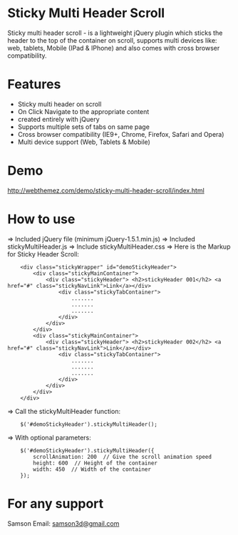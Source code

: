 Sticky Multi Header Scroll
====================

Sticky multi header scroll - is a lightweight jQuery plugin which sticks the header to the top of the container on scroll, supports multi devices like: web, tablets, Mobile (IPad &amp; IPhone) and also comes with cross browser compatibility. 


Features
=========

+ Sticky multi header on scroll
+ On Click Navigate to the appropriate content
+ created entirely with jQuery
+ Supports multiple sets of tabs on same page
+ Cross browser compatibility (IE9+, Chrome, Firefox, Safari and Opera)
+ Multi device support (Web, Tablets & Mobile)  

Demo
====

http://webthemez.com/demo/sticky-multi-header-scroll/index.html


How to use
==========

=> Included jQuery file (minimum jQuery-1.5.1.min.js)
=> Included stickyMultiHeader.js
=> Include stickyMultiHeader.css
=> Here is the Markup for Sticky Header Scroll:

		<div class="stickyWrapper" id="demoStickyHeader">
			<div class="stickyMainContainer">
				<div class="stickyHeader"> <h2>stickyHeader 001</h2> <a href="#" class="stickyNavLink">Link</a></div>
					<div class="stickyTabContainer">
						.......
						.......
						.......
					</div>
				</div>
			</div>
			<div class="stickyMainContainer">
				<div class="stickyHeader"> <h2>stickyHeader 002</h2> <a href="#" class="stickyNavLink">Link</a></div>
					<div class="stickyTabContainer">
						.......
						.......
						.......
					</div>
				</div>
			</div>
		</div>


=> Call the stickyMultiHeader function:
 
		$('#demoStickyHeader').stickyMultiHeader();	
        
=> With optional parameters:
 
		$('#demoStickyHeader').stickyMultiHeader({
			scrollAnimation: 200  // Give the scroll animation speed
			height: 600  // Height of the container
			width: 450  // Width of the container
		});	
 
For any support
===============
Samson 
Email: samson3d@gmail.com
